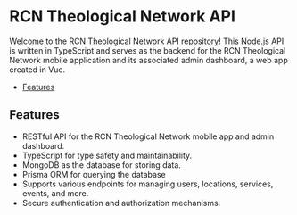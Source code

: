 # RCN Theological Network API

Welcome to the RCN Theological Network API repository! This Node.js API is written in TypeScript and serves as the backend for the RCN Theological Network mobile application and its associated admin dashboard, a web app created in Vue.

- [Features](#features)

## Features

- RESTful API for the RCN Theological Network mobile app and admin dashboard.
- TypeScript for type safety and maintainability.
- MongoDB as the database for storing data.
- Prisma ORM for querying the database
- Supports various endpoints for managing users, locations, services, events, and more.
- Secure authentication and authorization mechanisms.

